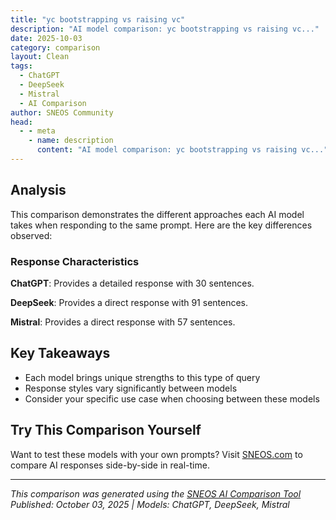 ```yaml
---
title: "yc bootstrapping vs raising vc"
description: "AI model comparison: yc bootstrapping vs raising vc..."
date: 2025-10-03
category: comparison
layout: Clean
tags:
  - ChatGPT
  - DeepSeek
  - Mistral
  - AI Comparison
author: SNEOS Community
head:
  - - meta
    - name: description
      content: "AI model comparison: yc bootstrapping vs raising vc..."
---
```


<ChatComparison
  title="yc bootstrapping vs raising vc"
  prompt="yc bootstrapping vs raising vc"
  :responses='{
    "ChatGPT": "Certainly! Here\u0027s a comparison between YC bootstrapping and raising VC (venture capital) funding:\n\n### YC Bootstrapping\n**YC** here refers to Y Combinator, a popular startup accelerator that provides seed funding, mentorship, and resources.\n\n**Bootstrapping** typically means starting and growing your company using your own resources or revenues without relying heavily on external investment.\n\n**In the context of YC bootstrapping, it could mean:**\n- Participating in Y Combinator while focusing on sustainable, self-funded growth.\n- Minimizing dilution by using the initial seed funding wisely.\n- Prioritizing revenue generation, customer traction, and lean operations.\n- Delaying or reducing the need for follow-up VC funding rounds.\n\n**Advantages:**\n- Maintain more control and ownership of your company.\n- Build a sustainable business model early.\n- Less pressure from external investors to scale prematurely.\n- Can pivot or iterate faster without investor constraints.\n\n**Disadvantages:**\n- Slower growth compared to startups aggressively pursuing VC funding.\n- Limited resources may restrict product development, marketing, and hiring.\n- May miss out on the network and validation that larger VC rounds can bring.\n\n---\n\n### Raising VC (Venture Capital)\nThis means seeking funding from venture capitalists to fuel rapid growth, product development, and market expansion.\n\n**In the context of YC startups:**\n- Often follows the initial seed funding from YC.\n- Involves pitching to angel investors and VC firms.\n- Typically raises larger amounts of capital in exchange for equity.\n\n**Advantages:**\n- Access to significant capital to accelerate growth.\n- Support from experienced investors and access to their networks.\n- Ability to hire aggressively, scale operations, and enter markets quickly.\n- Increased brand credibility and visibility.\n\n**Disadvantages:**\n- Dilution of founder ownership and control.\n- Pressure to meet growth targets and investor expectations.\n- Potential loss of flexibility in strategic decisions.\n- Fundraising can be time-consuming and distracting.\n\n---\n\n### Summary Table\n\n| Aspect            | YC Bootstrapping                                   | Raising VC                                     |\n|-------------------|---------------------------------------------------|-----------------------------------------------|\n| Funding amount    | Limited, primarily seed/own revenues               | Large rounds from VC firms                     |\n| Control           | Higher control, less dilution                       | More diluted ownership, investor oversight    |\n| Growth speed      | Slower, organic, revenue-driven                     | Faster, capital-intensive scaling              |\n| Pressure          | Lower pressure from investors                       | High pressure to deliver rapid growth          |\n| Network \u0026 support | YC community and mentor support                      | Broader network and investor expertise         |\n| Risk              | Financial risk more personal/contained               | Risk shared with investors, but expectations higher |\n\n---\n\n### When to Choose Which?\n- **Bootstrapping (even within YC):** If you aim to build a sustainable business with slower, steady growth and want to retain most control.\n- **Raising VC:** If you have a big market opportunity, want to scale quickly, and are comfortable sharing equity and control with investors.\n\n---\n\nIf you want, I can also provide insights on how YC supports both bootstrapped and VC-funded startups differently!",
    "DeepSeek": "Of course. This is one of the most fundamental decisions for a startup founder. Let\u0027s break down the core differences between bootstrapping (as famously advocated by Y Combinator in its early advice) and raising venture capital (VC).\n\nThe short answer is: **YC\u0027s \u0022bootstrapping\u0022 advice is about achieving product-market fit as cheaply and quickly as possible, *before* raising VC. It\u0027s a specific, powerful tactic, not a long-term financial strategy.** True bootstrapping is a long-term commitment to growing without external investment.\n\nHere\u2019s a detailed comparison.\n\n---\n\n### The YC Model: \u0022Default Alive\u0022 and Product-Market Fit First\n\nWhile Y Combinator itself is a VC fund that invests in startups, its core advice to founders in the early stages is often mistaken for pure bootstrapping. It\u0027s better thought of as **\u0022Capital-Efficient Discovery.\u0022**\n\n*   **The Goal:** Get to \u0022Product-Market Fit\u0022 (PMF) with the smallest amount of money and time possible.\n*   **The Mantra: \u0022Be Default Alive.\u0022** This means your company, at its current revenue and burn rate, is on a path to profitability without needing to raise another round. This is the ultimate form of leverage when you *do* decide to raise VC.\n*   **The Tactic:** Use the initial YC investment ($125k for 7%) and any other small amounts (e.g., from friends and family) to build a minimal product, get users, and prove that people want what you\u0027re building.\n*   **Why it Works for YC:** YC invests in a huge batch of companies. The ones that succeed are those that find traction quickly and cheaply. A company that achieves strong growth with very little capital is an incredibly attractive investment for the *next* round of VCs, which is where the real returns are made.\n\n**In essence, the YC method uses bootstrapping *principles* to de-risk the startup to the point where it can raise VC on highly favorable terms.**\n\n---\n\n### Bootstrapping vs. Raising VC: A Head-to-Head Comparison\n\n| Aspect | Bootstrapping | Raising Venture Capital |\n| :--- | :--- | :--- |\n| **Core Philosophy** | Grow sustainably using your own revenue. Maintain full control. | Grow aggressively using external capital to capture a massive market. |\n| **Control \u0026 Ownership** | **You keep 100% ownership and control.** All decisions are yours. | **You dilute your ownership.** You answer to a board of directors and investors. |\n| **Growth Pace** | **Slower, organic growth.** You can only grow as fast as your profits allow. | **Extremely fast, \u0022blitzscale\u0022 growth.** You spend ahead of revenue to win the market. |\n| **Risk Profile** | **Financial risk is on you.** Lower risk of total company failure (if profitable), but higher personal financial risk. | **Financial risk is on the investors.** Higher risk of company failure (~90% of VC-backed startups fail), but your personal financial risk is lower. |\n| **Focus \u0026 Pressure** | Focus on **Profitability \u0026 Sustainability**. Pressure comes from cash flow. | Focus on **Growth \u0026 Metrics** (MRR, CAC, LTV). Pressure comes from hitting milestones for the next round. |\n| **Exit Strategy** | **Optional.** The company can be a profitable, long-term \u0022lifestyle business\u0022 or you can sell when *you* want. | **Mandatory.** VCs need a large return (10-100x) within 7-10 years. This means an IPO or acquisition is required. |\n| **Best For** | \u2022 Businesses with a clear path to early revenue.\u003Cbr\u003E\u2022 Markets that are niche or can be won gradually.\u003Cbr\u003E\u2022 Founders who value independence over hyper-growth. | \u2022 Businesses targeting massive, winner-take-all markets.\u003Cbr\u003E\u2022 Products that require significant upfront investment (e.g., hardware, biotech).\u003Cbr\u003E\u2022 Founders who want to \u0022change the world\u0022 and are willing to bet big. |\n\n---\n\n### How to Choose: A Decision Framework\n\nAsk yourself these questions:\n\n**1. What is my market size and competitive landscape?**\n*   **VC Route:** If you\u0027re going after a **$1B\u002B market** with strong network effects (e.g., a social network, a marketplace) and competitors are well-funded, you will likely need VC to keep up.\n*   **Bootstrap Route:** If you\u0027re in a **niche or fragmented market** where you can carve out a sustainable business, bootstrapping is often perfect (e.g., B2B SaaS for a specific industry).\n\n**2. What is my personal definition of success?**\n*   **VC Route:** \u0022I want to build a billion-dollar company and have a massive impact, and I\u0027m willing to risk failure for that shot.\u0022\n*   **Bootstrap Route:** \u0022I want to build a profitable, enduring company that I control and that provides me with financial freedom and a great lifestyle.\u0022\n\n**3. How much capital do I need to start?**\n*   **Bootstrap Route:** If you can build an MVP with your own time/savings and get paying customers quickly.\n*   **VC Route:** If you need to build a full product, hire a team, or acquire users before generating revenue (e.g., a new drug, a complex AI platform).\n\n**4. What is my tolerance for external pressure and loss of control?**\n*   Are you comfortable having a board that can, in extreme cases, replace you as CEO? If not, bootstrapping is the safer path.\n\n### The Hybrid Approach: The YC \u0022Smart Bootstrap\u0022 into VC\n\nThis is the most common path for successful tech startups today and is the model Y Combinator champions.\n\n1.  **Bootstrap the Idea:** Use personal savings/friends \u0026 family to build an MVP.\n2.  **Raise a Small \u0022Seed\u0022 Round:** Get funding from angels or a micro-VC like YC to find product-market fit. **Live frugally.**\n3.  **Prove Traction:** Get users, revenue, and clear metrics that show you\u0027re onto something.\n4.  **Raise a \u0022Series A\u0022:** Now, with proven PMF and leverage, you raise a larger VC round to accelerate growth and dominate the market.\n\n### Conclusion\n\n*   **YC\u0027s \u0022Bootstrapping\u0022** is a **strategy for de-risking** and gaining leverage *before* a fundraise. It\u0027s about being capital-efficient to prove your value.\n*   **True Bootstrapping** is a **long-term financial philosophy** of independence and organic growth.\n*   **Raising VC** is a **financial tool** for achieving hyper-growth in a massive market, at the cost of dilution and control.\n\nThere is no universally \u0022right\u0022 answer. The best choice depends entirely on your market, your product, and your personal goals as a founder.",
    "Mistral": "When starting a business, entrepreneurs often face the decision of whether to bootstrap or raise venture capital (VC). Both approaches have their own advantages and disadvantages. Here\u2019s a comparison to help you understand the differences:\n\n### Bootstrapping\n\n**Definition:**\nBootstrapping involves starting and growing a business using personal finances, operational revenues, and the existing cash flow from new sales. It means relying on your own resources without external funding.\n\n**Advantages:**\n1. **Control:** You retain full ownership and control over your company.\n2. **Flexibility:** You have the freedom to make decisions without the influence of external investors.\n3. **Cost-Effective:** No need to give up equity or pay interest on loans.\n4. **Focus on Profitability:** Bootstrapping often forces a focus on generating revenue and profitability from the start.\n5. **Lean Operations:** Encourages a lean and efficient business model.\n\n**Disadvantages:**\n1. **Limited Resources:** You may have limited financial resources, which can slow down growth.\n2. **Risk:** Personal financial risk is higher since you are using your own money.\n3. **Slower Growth:** Growth may be slower compared to VC-funded companies.\n4. **Limited Network:** You may not have access to the extensive network and resources that VCs can provide.\n\n### Raising Venture Capital (VC)\n\n**Definition:**\nRaising venture capital involves seeking investment from venture capital firms or angel investors in exchange for equity in your company.\n\n**Advantages:**\n1. **Funding:** Access to significant capital, which can accelerate growth and scale.\n2. **Expertise:** VCs often bring valuable expertise, mentorship, and industry connections.\n3. **Network:** Access to a broader network of potential partners, customers, and talent.\n4. **Credibility:** Having VC backing can add credibility to your business.\n5. **Risk Mitigation:** Spreads the financial risk among investors.\n\n**Disadvantages:**\n1. **Dilution:** You will have to give up a portion of your company\u2019s equity, which can dilute your ownership.\n2. **Control:** Investors may have a say in major decisions, which can limit your control over the company.\n3. **Pressure:** There can be significant pressure to achieve rapid growth and high returns.\n4. **Time-Consuming:** The process of raising VC can be time-consuming and distracting from running the business.\n5. **Exit Expectations:** VCs often expect an exit event (like an IPO or acquisition) within a certain timeframe.\n\n### Key Considerations\n\n1. **Stage of Business:** Early-stage companies might benefit more from bootstrapping to validate their business model before seeking VC.\n2. **Growth Plans:** If you have aggressive growth plans, VC might be necessary to scale quickly.\n3. **Industry:** Certain industries, like tech and biotech, often require significant capital, making VC more attractive.\n4. **Risk Tolerance:** Consider your personal risk tolerance and financial situation.\n5. **Long-Term Goals:** Think about your long-term goals for the company and how each funding approach aligns with those goals.\n\n### Conclusion\n\nBoth bootstrapping and raising VC have their merits and drawbacks. The best approach depends on your specific situation, goals, and the nature of your business. Some entrepreneurs start by bootstrapping and later seek VC funding once they have a proven business model and traction. It\u2019s essential to weigh the pros and cons carefully and consider seeking advice from mentors, advisors, or other entrepreneurs who have gone through similar experiences."
  }'
  published-date="20:46"
/>

## Analysis

This comparison demonstrates the different approaches each AI model takes when responding to the same prompt. Here are the key differences observed:

### Response Characteristics

**ChatGPT**: Provides a detailed response with 30 sentences. 

**DeepSeek**: Provides a direct response with 91 sentences. 

**Mistral**: Provides a direct response with 57 sentences. 

## Key Takeaways

- Each model brings unique strengths to this type of query
- Response styles vary significantly between models
- Consider your specific use case when choosing between these models

## Try This Comparison Yourself

Want to test these models with your own prompts? Visit [SNEOS.com](https://sneos.com) to compare AI responses side-by-side in real-time.

---

*This comparison was generated using the [SNEOS AI Comparison Tool](https://sneos.com)*
*Published: October 03, 2025 | Models: ChatGPT, DeepSeek, Mistral*
